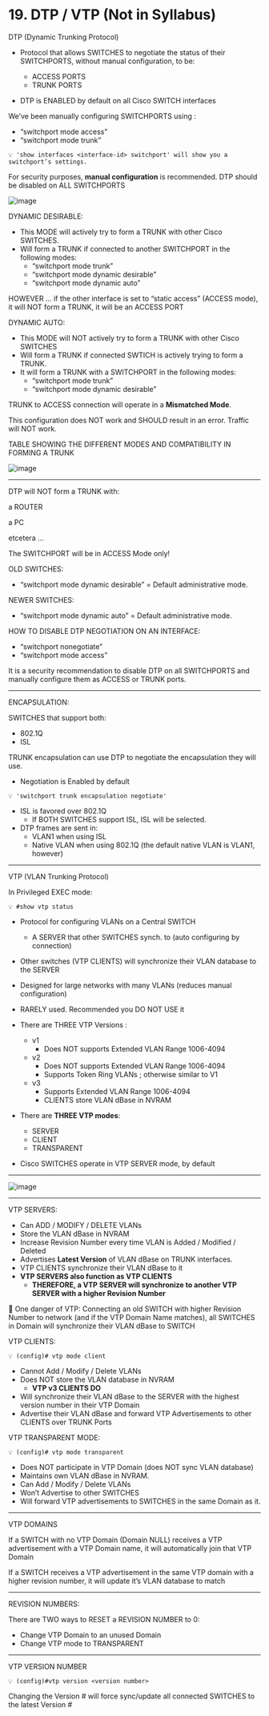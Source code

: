# 19. DTP / VTP (Not in Syllabus)

DTP (Dynamic Trunking Protocol)

- Protocol that allows SWITCHES to negotiate the status of their SWITCHPORTS, without manual configuration, to be:
    - ACCESS PORTS
    - TRUNK PORTS

- DTP is ENABLED by default on all Cisco SWITCH interfaces

We’ve been manually configuring SWITCHPORTS using :

- “switchport mode access”
- “switchport mode trunk”

```
💡 'show interfaces <interface-id> switchport' will show you a switchport’s settings.
```
For security purposes, **manual configuration** is recommended. DTP should be disabled on ALL SWITCHPORTS

![image](https://github.com/psaumur/CCNA/assets/106411237/bf716a33-8e11-4c09-bb0b-336ba48ef26d)


DYNAMIC DESIRABLE:

- This MODE will actively try to form a TRUNK with other Cisco SWITCHES.
- Will form a TRUNK if connected to another SWITCHPORT in the following modes:
    - “switchport mode trunk”
    - “switchport mode dynamic desirable”
    - “switchport mode dynamic auto”
    

HOWEVER … if the other interface is set to “static access” (ACCESS mode), it will NOT form a TRUNK, it will be an ACCESS PORT

DYNAMIC AUTO:

- This MODE will NOT actively try to form a TRUNK with other Cisco SWITCHES
- Will form a TRUNK if connected SWTICH is actively trying to form a TRUNK.
- It will form a TRUNK with a SWITCHPORT in the following modes:
    - “switchport mode trunk”
    - “switchport mode dynamic desirable”

TRUNK to ACCESS connection will operate in a **Mismatched Mode**.

This configuration does NOT work and SHOULD result in an error. Traffic will NOT work.

TABLE SHOWING THE DIFFERENT MODES AND COMPATIBILITY IN FORMING A TRUNK

![image](https://github.com/psaumur/CCNA/assets/106411237/93d5e4f4-cb24-4d3f-ba62-fd002581cfbb)

---

DTP will NOT form a TRUNK with:

a ROUTER

a PC

etcetera …

The SWITCHPORT will be in ACCESS Mode only!

OLD SWITCHES:

- “switchport mode dynamic desirable”  = Default administrative mode.

NEWER SWITCHES:

- “switchport mode dynamic auto” = Default administrative mode.

HOW TO DISABLE DTP NEGOTIATION ON AN INTERFACE:

- “switchport nonegotiate”
- “switchport mode access”

It is a security recommendation to disable DTP on all SWITCHPORTS and manually configure them as ACCESS or TRUNK ports.

---

ENCAPSULATION:

SWITCHES that support both:

- 802.1Q
- ISL

TRUNK encapsulation can use DTP to negotiate the encapsulation they will use.

- Negotiation is Enabled by default

```
💡 'switchport trunk encapsulation negotiate'
```    

- ISL is favored over 802.1Q
    - If BOTH SWITCHES support ISL, ISL will be selected.
- DTP frames are sent in:
    - VLAN1 when using ISL
    - Native VLAN when using 802.1Q (the default native VLAN is VLAN1, however)

---

VTP (VLAN Trunking Protocol)

In Privileged EXEC mode:

```
💡 #show vtp status
```

- Protocol for configuring VLANs on a Central SWITCH
    - A SERVER that other SWITCHES synch. to (auto configuring by connection)
- Other switches (VTP CLIENTS) will synchronize their VLAN database to the SERVER
- Designed for large networks with many VLANs (reduces manual configuration)
- RARELY used. Recommended you DO NOT USE it
- There are THREE VTP Versions :

    - v1
        - Does NOT supports Extended VLAN Range 1006-4094
    - v2
        - Does NOT supports Extended VLAN Range 1006-4094
        - Supports Token Ring VLANs ; otherwise similar to V1
    - v3
        - Supports Extended VLAN Range 1006-4094
        - CLIENTS store VLAN dBase in NVRAM

- There are **THREE VTP modes**:
    - SERVER
    - CLIENT
    - TRANSPARENT

- Cisco SWITCHES operate in VTP SERVER mode, by default

---

![image](https://github.com/psaumur/CCNA/assets/106411237/87dcd7ff-f3d3-4441-841c-a0506c249f03)

---

VTP SERVERS:

- Can ADD / MODIFY / DELETE VLANs
- Store the VLAN dBase in NVRAM
- Increase Revision Number every time VLAN is Added / Modified / Deleted
- Advertises **Latest Version** of VLAN dBase on TRUNK interfaces.
- VTP CLIENTS synchronize their VLAN dBase to it
- **VTP SERVERS also function as VTP CLIENTS**
    - **THEREFORE, a VTP SERVER will synchronize to another VTP SERVER with a higher Revision Number**

<aside>
🚨 One danger of VTP:
Connecting an old SWITCH with higher Revision Number to network (and if the VTP Domain Name matches), all SWITCHES in Domain will synchronize their VLAN dBase to SWITCH

</aside>


VTP CLIENTS:

```
💡 (config)# vtp mode client
```

- Cannot Add / Modify / Delete VLANs
- Does NOT store the VLAN database in NVRAM
    - **VTP v3 CLIENTS DO**
- Will synchronize their VLAN dBase to the SERVER with the highest version number in their VTP Domain
- Advertise their VLAN dBase and forward VTP Advertisements to other CLIENTS over TRUNK Ports

VTP TRANSPARENT MODE:

```
💡 (config)# vtp mode transparent
```

- Does NOT participate in VTP Domain (does NOT sync VLAN database)
- Maintains own VLAN dBase in NVRAM.
- Can Add / Modify / Delete VLANs
- Won’t Advertise to other SWITCHES
- Will forward VTP advertisements to SWITCHES in the same Domain as it.

---

VTP DOMAINS

If a SWITCH with no VTP Domain (Domain NULL) receives a VTP advertisement with a VTP Domain name, it will automatically join that VTP Domain

If a SWITCH receives a VTP advertisement in the same VTP domain with a higher revision number, it will update it’s VLAN database to match

---

REVISION NUMBERS:

There are TWO ways to RESET a REVISION NUMBER to 0:

- Change VTP Domain to an unused Domain
- Change VTP mode to TRANSPARENT

---

VTP VERSION NUMBER

```
💡 (config)#vtp version <version number>
```
  
Changing the Version # will force sync/update all connected SWITCHES to the latest Version #

